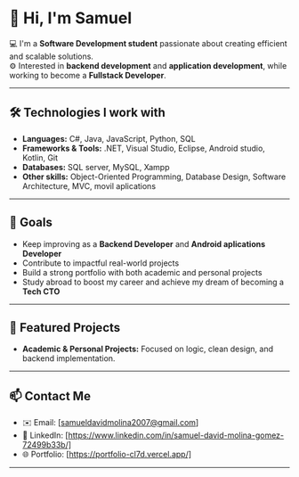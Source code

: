 # 👋 Hi, I'm Samuel

💻 I'm a **Software Development student** passionate about creating efficient and scalable solutions.  
⚙️ Interested in **backend development** and **application development**, while working to become a **Fullstack Developer**.  

---

## 🛠️ Technologies I work with
- **Languages:** C#, Java, JavaScript, Python, SQL  
- **Frameworks & Tools:** .NET, Visual Studio, Eclipse, Android studio, Kotlin, Git
- **Databases:** SQL server, MySQL, Xampp
- **Other skills:** Object-Oriented Programming, Database Design, Software Architecture, MVC, movil aplications

---

## 🚀 Goals
- Keep improving as a **Backend Developer** and **Android aplications Developer**
- Contribute to impactful real-world projects  
- Build a strong portfolio with both academic and personal projects  
- Study abroad to boost my career and achieve my dream of becoming a **Tech CTO**  

---

## 📂 Featured Projects
- **Academic & Personal Projects:** Focused on logic, clean design, and backend implementation.  

---

## 📫 Contact Me
- ✉️ Email: [samueldavidmolina2007@gmail.com]  
- 💼 LinkedIn: [https://www.linkedin.com/in/samuel-david-molina-gomez-72499b33b/]  
- 🌐 Portfolio: [https://portfolio-cl7d.vercel.app/]  

---
